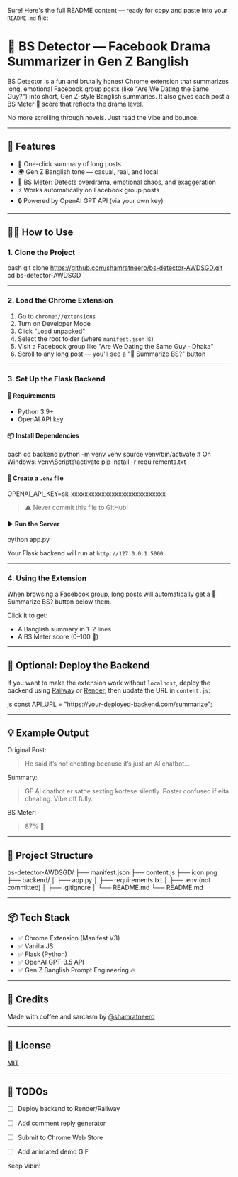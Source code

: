 Sure! Here's the full README content — ready for copy and paste into your `README.md` file:

# 🧠 BS Detector — Facebook Drama Summarizer in Gen Z Banglish

BS Detector is a fun and brutally honest Chrome extension that summarizes long, emotional Facebook group posts (like "Are We Dating the Same Guy?") into short, Gen Z-style Banglish summaries. It also gives each post a BS Meter 💩 score that reflects the drama level.

No more scrolling through novels. Just read the vibe and bounce.

---

## 🧩 Features

- 🧠 One-click summary of long posts
- 🌍 Gen Z Banglish tone — casual, real, and local
- 💩 BS Meter: Detects overdrama, emotional chaos, and exaggeration
- ⚡ Works automatically on Facebook group posts
- 🔒 Powered by OpenAI GPT API (via your own key)

---

## 🧑‍💻 How to Use

### 1. Clone the Project

bash
git clone https://github.com/shamratneero/bs-detector-AWDSGD.git
cd bs-detector-AWDSGD
`

---

### 2. Load the Chrome Extension

1. Go to `chrome://extensions`
2. Turn on Developer Mode
3. Click "Load unpacked"
4. Select the root folder (where `manifest.json` is)
5. Visit a Facebook group like "Are We Dating the Same Guy - Dhaka"
6. Scroll to any long post — you'll see a "🧠 Summarize BS?" button

---

### 3. Set Up the Flask Backend

#### 🔧 Requirements

* Python 3.9+
* OpenAI API key

#### 📦 Install Dependencies

bash
cd backend
python -m venv venv
source venv/bin/activate     # On Windows: venv\Scripts\activate
pip install -r requirements.txt


#### 🔐 Create a `.env` file


OPENAI_API_KEY=sk-xxxxxxxxxxxxxxxxxxxxxxxxxxxx


> ⚠️ Never commit this file to GitHub!

#### ▶️ Run the Server


python app.py


Your Flask backend will run at `http://127.0.0.1:5000`.

---

### 4. Using the Extension

When browsing a Facebook group, long posts will automatically get a 🧠 Summarize BS? button below them.

Click it to get:

* A Banglish summary in 1–2 lines
* A BS Meter score (0–100 💩)

---

## 🔧 Optional: Deploy the Backend

If you want to make the extension work without `localhost`, deploy the backend using [Railway](https://railway.app) or [Render](https://render.com), then update the URL in `content.js`:

js
const API_URL = "https://your-deployed-backend.com/summarize";


---

## 💡 Example Output

Original Post:

> He said it’s not cheating because it’s just an AI chatbot...

Summary:

> GF AI chatbot er sathe sexting kortese silently. Poster confused if eita cheating. Vibe off fully.

BS Meter:

> 87% 💩

---

## 📁 Project Structure


bs-detector-AWDSGD/
├── manifest.json
├── content.js
├── icon.png
├── backend/
│   ├── app.py
│   ├── requirements.txt
│   ├── .env         (not committed)
│   ├── .gitignore
│   └── README.md
└── README.md


---

## 📦 Tech Stack

* ✅ Chrome Extension (Manifest V3)
* ✅ Vanilla JS
* ✅ Flask (Python)
* ✅ OpenAI GPT-3.5 API
* ✅ Gen Z Banglish Prompt Engineering 🔥

---

## 🙌 Credits

Made with coffee and sarcasm by [@shamratneero](https://github.com/shamratneero)

---

## 📄 License

[MIT](LICENSE)

---

## 🚀 TODOs

* [ ] Deploy backend to Render/Railway
* [ ] Add comment reply generator
* [ ] Submit to Chrome Web Store
* [ ] Add animated demo GIF



Keep Vibin!
